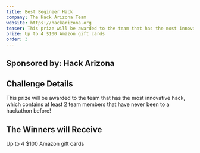 ```yaml
---
title: Best Begineer Hack
company: The Hack Arizona Team
website: https://hackarizona.org
teaser: This prize will be awarded to the team that has the most innovative hack, which contains at least 2 team members that have never been to a hackathon before!
prize: Up to 4 $100 Amazon gift cards
order: 3
---
```

## Sponsored by: Hack Arizona

## Challenge Details
This prize will be awarded to the team that has the most innovative hack, which contains at least 2 team members that have never been to a hackathon before!

## The Winners will Receive
Up to 4 $100 Amazon gift cards
